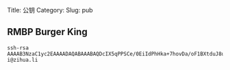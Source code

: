 Title: 公钥
Category:
Slug: pub

## RMBP Burger King
    ssh-rsa AAAAB3NzaC1yc2EAAAADAQABAAABAQDcIX5qPPSCe/0EiIdPhHka+7hovDa/oF1BXtduJ8ueMGSiYEPL6pIYLOAJc+VWxHJMQ2vjk+Qit3aLRuz3qfFytqHmh7a3Z0Vg4P8QmaOnvP11EqmwnoO6zWynjme1Tcapbwl6LsCxhJCAJUzP7xgyAnwhkaGCWAYRAyefdcO1h1rKU4a0PP4n5iUJKjrPoQU4dOvwobcww+rHAX0vI1fd2G2z6bzc1QRUknO0MUAVEN4shUHcr6vb/zCkF2w8Fve5D9454LzjOv5W/DOcNycgmCjhnDkdRS30oSpNESk/UnpdGrDp+NG0IeM28455p5uMhJt2HKeaRlt11lwRZhu5 i@zihua.li
